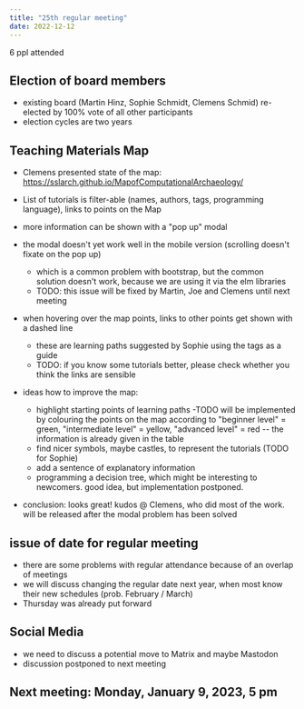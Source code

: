 ```yaml
---
title: "25th regular meeting"
date: 2022-12-12
---
```


6 ppl attended

## Election of board members
- existing board (Martin Hinz, Sophie Schmidt, Clemens Schmid) re-elected by 100% vote of all other participants
- election cycles are two years

## Teaching Materials Map
- Clemens presented state of the map: https://sslarch.github.io/MapofComputationalArchaeology/
- List of tutorials is filter-able (names, authors, tags, programming language), links to points on the Map 
- more information can be shown with a "pop up" modal
- the modal doesn't yet work well in the mobile version (scrolling doesn't fixate on the pop up)
    - which is a common problem with bootstrap, but the common solution doesn't work, because we are using it via the elm libraries
    - TODO: this issue will be fixed by Martin, Joe and Clemens until next meeting
- when hovering over the map points, links to other points get shown with a dashed line
    - these are learning paths suggested by Sophie using the tags as a guide
    - TODO: if you know some tutorials better, please check whether you think the links are sensible
- ideas how to improve the map:
    - highlight starting points of learning paths
        -TODO  will be implemented by colouring the points on the map according to "beginner level" = green, "intermediate level" = yellow, "advanced level" = red -- the information is already given in the table
    - find nicer symbols, maybe castles, to represent the tutorials (TODO for Sophie)
    - add a sentence of explanatory information 
    - programming a decision tree, which might be interesting to newcomers. good idea, but implementation postponed.

- conclusion: looks great! kudos @ Clemens, who did most of the work. will be released after the modal problem has been solved

## issue of date for regular meeting
- there are some problems with regular attendance because of an overlap of meetings
- we will discuss changing the regular date next year, when most know their new schedules (prob. February / March) 
- Thursday was already put forward

## Social Media
- we need to discuss a potential move to Matrix and maybe Mastodon
- discussion postponed to next meeting


## Next meeting: Monday, January 9, 2023, 5 pm
 
